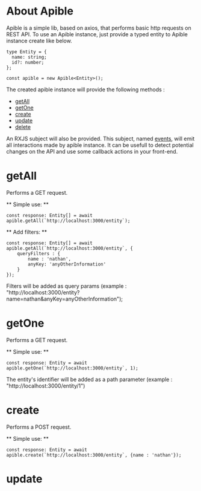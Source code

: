 # About Apible

Apible is a simple lib, based on axios, that performs basic http requests on REST API. To use an Apible instance,
just provide a typed entity to Apible instance create like below.

```
type Entity = {
  name: string;
  id?: number;
};

const apible = new Apible<Entity>();
```

The created apible instance will provide the following methods :

- [getAll](#getAll)
- [getOne](#getAll)
- [create](#create)
- [update](#update)
- [delete](#delete)

An RXJS subject will also be provided. This subject, named [events](#events), will emit all
interactions made by apible instance. It can be usefull to detect potential changes on the API and use
some callback actions in your front-end.

# getAll

Performs a GET request.

** Simple use: **

```
const response: Entity[] = await apible.getAll(`http://localhost:3000/entity`);
```

** Add filters: **

```
const response: Entity[] = await apible.getAll(`http://localhost:3000/entity`, {
    queryFilters : {
        name : 'nathan',
        anyKey: 'anyOtherInformation'
    }
});
```

Filters will be added as query params (example : "http://localhost:3000/entity?name=nathan&anyKey=anyOtherInformation");

# getOne

Performs a GET request.

** Simple use: **

```
const response: Entity = await apible.getOne(`http://localhost:3000/entity`, 1);
```

The entity's identifier will be added as a path parameter (example : "http://localhost:3000/entity/1")

# create

Performs a POST request.

** Simple use: **

```
const response: Entity = await apible.create(`http://localhost:3000/entity`, {name : 'nathan'});
```

# update
